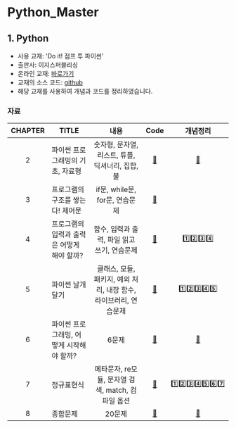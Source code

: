 # Python_Master

## 1. Python

- 사용 교재: 'Do it! 점프 투 파이썬'
- 출판사: 이지스퍼블리싱
- 온라인 교재: [바로가기](https://wikidocs.net/book/1)
- 교재의 소스 코드: [github](https://github.com/alstn2468/jump-to-python)
- 해당 교재를 사용하여 개념과 코드를 정리하였습니다.

### 자료

| CHAPTER | TITLE  | 내용 | Code  |  개념정리 |
| :--: | ----------------------- | :-----------------------------: | :----------------------: | :-----------------------: |
|  2   | 파이썬 프로그래밍의 기초, 자료형 | 숫자형, 문자열, 리스트, 튜플, 딕셔너리, 집합, 불 |[🔗](https://github.com/cha-suyeon/Python_Master/tree/main/Jump_to_python_2%EC%9E%A5) | [📔](https://velog.io/@cha-suyeon/%ED%8C%8C%EC%9D%B4%EC%8D%AC-%EC%9E%90%EB%A3%8C%ED%98%95-%EC%88%AB%EC%9E%90%ED%98%95-%EB%AC%B8%EC%9E%90%EC%97%B4-%EB%A6%AC%EC%8A%A4%ED%8A%B8-%ED%8A%9C%ED%94%8C) |
|  3   |  프로그램의 구조를 쌓는다! 제어문 | if문, while문, for문, 연습문제 | [🔗](https://github.com/cha-suyeon/Python_Master/tree/main/Jump_to_python_3%EC%9E%A5) |  |
|  4   | 프로그램의 입력과 출력은 어떻게 해야 할까? | 함수, 입력과 출력, 파일 읽고 쓰기, 연습문제 | [🔗](https://github.com/cha-suyeon/Python_Master/tree/main/Jump_to_python_4%EC%9E%A5) | [1️⃣](https://velog.io/@cha-suyeon/Python-%ED%95%A8%EC%88%98)[2️⃣](https://velog.io/@cha-suyeon/Python-%EC%82%AC%EC%9A%A9%EC%9E%90-%EC%9E%85%EB%A0%A5%EA%B3%BC-%EC%B6%9C%EB%A0%A5)[3️⃣](https://velog.io/@cha-suyeon/Python-%ED%8C%8C%EC%9D%BC-%EC%9D%BD%EA%B3%A0-%EC%93%B0%EA%B8%B0)[4️⃣](https://velog.io/@cha-suyeon/Python-%EC%A0%90%ED%94%84%ED%88%AC%ED%8C%8C%EC%9D%B4%EC%8D%AC-04%EC%9E%A5-%EC%97%B0%EC%8A%B5%EB%AC%B8%EC%A0%9C) |
|  5   | 파이썬 날개달기  | 클래스, 모듈, 패키지, 예외 처리, 내장 함수, 라이브러리, 연습문제 | [🔗](https://github.com/cha-suyeon/Python_Master/tree/main/Jump_to_python_5%EC%9E%A5) | [1️⃣](https://velog.io/@cha-suyeon/Python-class)[2️⃣](https://velog.io/@cha-suyeon/Python-%EC%98%88%EC%99%B8-%EC%B2%98%EB%A6%AC)[3️⃣](https://velog.io/@cha-suyeon/Python-%EB%82%B4%EC%9E%A5-%ED%95%A8%EC%88%98)[4️⃣](https://velog.io/@cha-suyeon/Python)[5️⃣](https://velog.io/@cha-suyeon/Python-5%EC%9E%A5-%ED%8C%8C%EC%9D%B4%EC%8D%AC-%EB%82%A0%EA%B0%9C-%EB%8B%AC%EA%B8%B0-%EC%97%B0%EC%8A%B5%EB%AC%B8%EC%A0%9C-%ED%92%80%EC%9D%B4) |
|  6   | 파이썬 프로그래밍, 어떻게 시작해야 할까? | 6문제 | [🔗](https://github.com/cha-suyeon/Python_Master/tree/main/Jump_to_python_6%EC%9E%A5) | [📔](https://velog.io/@cha-suyeon/Python-6%EC%9E%A5-%ED%94%84%EB%A1%9C%EA%B7%B8%EB%9E%98%EB%B0%8D) |
|  7   | 정규표현식 | 메타문자, re모듈, 문자열 검색, match, 컴파일 옵션 | [🔗](https://github.com/cha-suyeon/Python_Master/tree/main/Jump_to_python_7%EC%9E%A5) | [1️⃣](https://velog.io/@cha-suyeon/%EC%A0%95%EA%B7%9C-%ED%91%9C%ED%98%84%EC%8B%9D%EC%9D%B4%EB%9E%80-%EB%AC%B8%EC%9E%90-%ED%81%B4%EB%9E%98%EC%8A%A4-Dot.-%EB%B0%98%EB%B3%B5-%EB%B0%98%EB%B3%B5-%EB%B0%98%EB%B3%B5mn)[2️⃣](https://velog.io/@cha-suyeon/%EC%A0%95%EA%B7%9C-%ED%91%9C%ED%98%84%EC%8B%9D-%EB%AC%B8%EC%9E%90%EC%97%B4-%EA%B2%80%EC%83%89-match-search-findall-finditer)[3️⃣](https://velog.io/@cha-suyeon/match-%EA%B0%9D%EC%B2%B4%EC%9D%98-%EB%A9%94%EC%84%9C%EB%93%9C-group-start-end-span)[4️⃣](https://velog.io/@cha-suyeon/compile%EC%BB%B4%ED%8C%8C%EC%9D%BC-%EC%98%B5%EC%85%98-DOTALL-IGNORECASE-MULTILINE-VERBOSE)[5️⃣](https://velog.io/@cha-suyeon/%EC%A0%95%EA%B7%9C-%ED%91%9C%ED%98%84%EC%8B%9D-%EB%B0%B1%EC%8A%AC%EB%9E%98%EC%8B%9C-%EB%AC%B8%EC%A0%9C)[6️⃣](https://velog.io/@cha-suyeon/%EC%A0%95%EA%B7%9C-%ED%91%9C%ED%98%84%EC%8B%9D-%EB%A9%94%ED%83%80-%EB%AC%B8%EC%9E%90-A-Z-b-B)[7️⃣](https://velog.io/@cha-suyeon/%EC%A0%95%EA%B7%9C%ED%91%9C%ED%98%84%EC%8B%9D-%EA%B7%B8%EB%A3%A8%ED%95%91)|
|  8   | 종합문제 | 20문제 | [🔗]() | [📔](https://velog.io/@cha-suyeon/Python-%EB%AC%B8%EC%9E%90%EC%97%B4-%EB%B0%94%EA%BE%B8%EA%B8%B0-%EC%A0%90%ED%94%84%ED%88%AC%ED%8C%8C%EC%9D%B4%EC%8D%AC-%EC%A2%85%ED%95%A9%EB%AC%B8%EC%A0%9C-1%EB%B2%88) |
